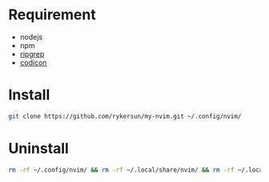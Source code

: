 # Requirement

* nodejs
* npm
* [ripgrep](https://github.com/BurntSushi/ripgrep/releases) 
* [codicon](https://github.com/microsoft/vscode-codicons/raw/main/dist/codicon.ttf)

# Install

```bash
git clone https://github.com/rykersun/my-nvim.git ~/.config/nvim/
```

# Uninstall

```bash
rm -rf ~/.config/nvim/ && rm -rf ~/.local/share/nvim/ && rm -rf ~/.local/state/nvim/ && rm -rf ~/.cache/nvim/
```
